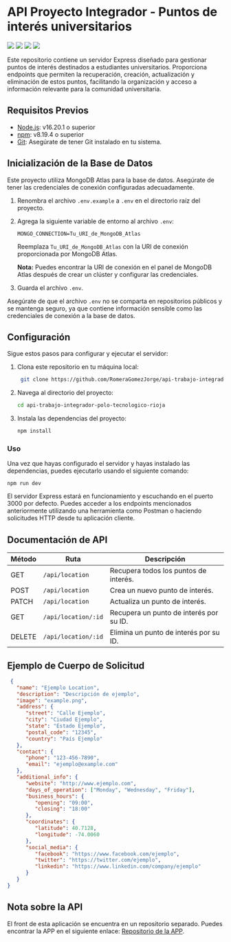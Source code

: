 #  API Proyecto Integrador - Puntos de interés universitarios

<p> 
 <img src="https://img.shields.io/badge/TypeScript-323330?style=for-the-badge&logo=typescript&logoColor=007ACC">  

<img src="https://img.shields.io/badge/Node.js-323330?style=for-the-badge&logo=node.js&logoColor=43853D"  style="max-width: 100%;"/>

<img src="https://img.shields.io/badge/Express.js-323330?style=for-the-badge&logo=express&logoColor=404D5"  style="max-width: 100%;"/>
<img src="https://img.shields.io/badge/MongoDB-323330?style=for-the-badge&logo=mongodb&logoColor=4EA94B"  style="max-width: 100%;">

</p>
Este repositorio contiene un servidor Express diseñado para gestionar puntos de interés destinados a estudiantes universitarios. Proporciona endpoints que permiten la recuperación, creación, actualización y eliminación de estos puntos, facilitando la organización y acceso a información relevante para la comunidad universitaria.


## Requisitos Previos
- [Node.js](https://nodejs.org/): v16.20.1 o superior
- [npm](https://www.npmjs.com/): v8.19.4 o superior
- [Git](https://git-scm.com/): Asegúrate de tener Git instalado en tu sistema.

## Inicialización de la Base de Datos
Este proyecto utiliza MongoDB Atlas para la base de datos. Asegúrate de tener las credenciales de conexión configuradas adecuadamente.

1. Renombra el archivo `.env.example` a `.env` en el directorio raíz del proyecto.

2. Agrega la siguiente variable de entorno al archivo `.env`:

    ```env
    MONGO_CONNECTION=Tu_URI_de_MongoDB_Atlas
    ```

   Reemplaza `Tu_URI_de_MongoDB_Atlas` con la URI de conexión proporcionada por MongoDB Atlas.

   **Nota:** Puedes encontrar la URI de conexión en el panel de MongoDB Atlas después de crear un clúster y configurar las credenciales.

3. Guarda el archivo `.env`.

Asegúrate de que el archivo `.env` no se comparta en repositorios públicos y se mantenga seguro, ya que contiene información sensible como las credenciales de conexión a la base de datos.

## Configuración

Sigue estos pasos para configurar y ejecutar el servidor:

1. Clona este repositorio en tu máquina local:

   ```bash
    git clone https://github.com/RomeraGomezJorge/api-trabajo-integrador-polo-tecnologico-rioja.git
   ```
2. Navega al directorio del proyecto:

    ```bash
    cd api-trabajo-integrador-polo-tecnologico-rioja
    ```
3. Instala las dependencias del proyecto:

    ```bash
    npm install
    ```
### Uso

 Una vez que hayas configurado el servidor y hayas instalado las dependencias, puedes ejecutarlo usando el siguiente comando:

   ```
   npm run dev
   ```
El servidor Express estará en funcionamiento y escuchando en el puerto 3000 por defecto. Puedes acceder a los endpoints mencionados anteriormente utilizando una herramienta como Postman o haciendo solicitudes HTTP desde tu aplicación cliente.

## Documentación de API

| Método | Ruta             | Descripción                                          |
|--------|------------------|------------------------------------------------------|
| GET    | `/api/location`  | Recupera todos los puntos de interés.                |
| POST   | `/api/location`  | Crea un nuevo punto de interés.                      |
| PATCH  | `/api/location`  | Actualiza un punto de interés.                       |
| GET    | `/api/location/:id` | Recupera un punto de interés por su ID.             |
| DELETE | `/api/location/:id` | Elimina un punto de interés por su ID.              |

## Ejemplo de Cuerpo de Solicitud

   ```json
    {
      "name": "Ejemplo Location",
      "description": "Descripción de ejemplo",
      "image": "example.png",
      "address": {
         "street": "Calle Ejemplo",
         "city": "Ciudad Ejemplo",
         "state": "Estado Ejemplo",
         "postal_code": "12345",
         "country": "País Ejemplo"
      },
      "contact": {
         "phone": "123-456-7890",
         "email": "ejemplo@example.com"
      },
      "additional_info": {
         "website": "http://www.ejemplo.com",
         "days_of_operation": ["Monday", "Wednesday", "Friday"],
         "business_hours": {
            "opening": "09:00",
            "closing": "18:00"
         },
         "coordinates": {
            "latitude": 40.7128,
            "longitude": -74.0060
         },
         "social_media": {
            "facebook": "https://www.facebook.com/ejemplo",
            "twitter": "https://twitter.com/ejemplo",
            "linkedin": "https://www.linkedin.com/company/ejemplo"
         }
      }
   }
   ```

## Nota sobre la API

El front de esta aplicación se encuentra en un repositorio separado. Puedes encontrar la APP en el siguiente enlace: [Repositorio de la APP](https://github.com/RomeraGomezJorge/app-trabajo-integrador-polo-tecnologico-rioja).




